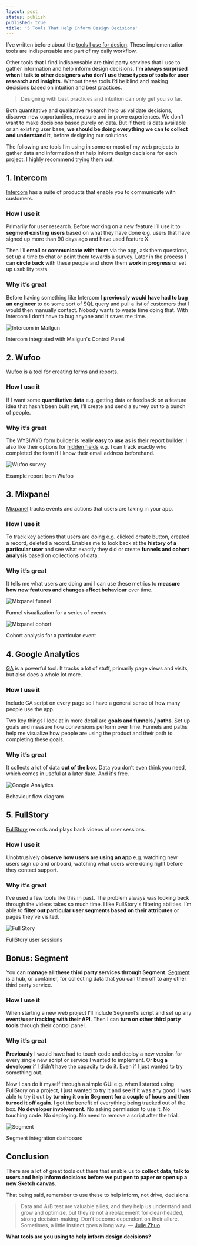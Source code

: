 ```yaml
---
layout: post
status: publish
published: true
title: '5 Tools That Help Inform Design Decisions'
---
```

I’ve written before about the [tools I use for design](http://www.leemunroe.com/macbook-tools-for-web-design/). These implementation tools are indispensable and part of my daily workflow.

Other tools that I find indispensable are third party services that I use to gather information and help inform design decisions. **I’m always surprised when I talk to other designers who don’t use these types of tools for user research and insights.** Without these tools I’d be blind and making decisions based on intuition and best practices.

> Designing with best practices and intuition can only get you so far.

Both quantitative and qualitative research help us validate decisions, discover new opportunities, measure and improve experiences. We don't want to make decisions based purely on data. But if there is data available or an existing user base, **we should be doing everything we can to collect and understand it**, before designing our solutions.

The following are tools I’m using in some or most of my web projects to gather data and information that help inform design decisions for each project. I highly recommend trying them out.

## 1. Intercom

[Intercom](http://intercom.io) has a suite of products that enable you to communicate with customers.

### How I use it

Primarily for user research. Before working on a new feature I’ll use it to **segment existing users** based on what they have done e.g. users that have signed up more than 90 days ago and have used feature X.

Then I’ll **email or communicate with them** via the app, ask them questions, set up a time to chat or point them towards a survey. Later in the process I can **circle back** with these people and show them **work in progress** or set up usability tests.

### Why it’s great

Before having something like Intercom I **previously would have had to bug an engineer** to do some sort of SQL query and pull a list of customers that I would then manually contact. Nobody wants to waste time doing that. With Intercom I don’t have to bug anyone and it saves me time.

<div class="media">
  <img src="{{site.baseurl}}/img/intercom.jpg" alt="Intercom in Mailgun">
  <p class="media-caption">Intercom integrated with Mailgun's Control Panel</p>
</div>

## 2. Wufoo

[Wufoo](http://www.wufoo.com/) is a tool for creating forms and reports.

### How I use it

If I want some **quantitative data** e.g. getting data or feedback on a feature idea that hasn't been built yet, I’ll create and send a survey out to a bunch of people.

### Why it’s great

The WYSIWYG form builder is really **easy to use** as is their report builder. I also like their options for [hidden fields](http://www.wufoo.com/guides/using-hidden-fields-forms/) e.g. I can track exactly who completed the form if I know their email address beforehand.

<div class="media">
  <img src="{{site.baseurl}}/img/wufoo.jpg" alt="Wufoo survey">
  <p class="media-caption">Example report from Wufoo</p>
</div>

## 3. Mixpanel

[Mixpanel](https://mixpanel.com/) tracks events and actions that users are taking in your app.

### How I use it

To track key actions that users are doing e.g. clicked create button, created a record, deleted a record. Enables me to look back at the **history of a particular user** and see what exactly they did or create **funnels and cohort analysis** based on collections of data.

### Why it’s great

It tells me what users are doing and I can use these metrics to **measure how new features and changes affect behaviour** over time.

<div class="media">
  <img src="{{site.baseurl}}/img/mixpanel.jpg" alt="Mixpanel funnel">
  <p class="media-caption">Funnel visualization for a series of events</p>

  <img src="{{site.baseurl}}/img/mixpanel2.jpg" alt="Mixpanel cohort">
  <p class="media-caption">Cohort analysis for a particular event</p>
</div>

## 4. Google Analytics

[GA](https://www.google.com/analytics/) is a powerful tool. It tracks a lot of stuff, primarily page views and visits, but also does a whole lot more.

### How I use it

Include GA script on every page so I have a general sense of how many people use the app.

Two key things I look at in more detail are **goals and funnels / paths**. Set up goals and measure how conversions perform over time. Funnels and paths help me visualize how people are using the product and their path to completing these goals.

### Why it’s great

It collects a lot of data **out of the box**. Data you don’t even think you need, which comes in useful at a later date. And it's free.

<div class="media">
  <img src="{{site.baseurl}}/img/ga.jpg" alt="Google Analytics">
  <p class="media-caption">Behaviour flow diagram</p>
</div>

## 5. FullStory

[FullStory](https://www.fullstory.com/) records and plays back videos of user sessions.

### How I use it

Unobtrusively **observe how users are using an app** e.g. watching new users sign up and onboard, watching what users were doing right before they contact support.

### Why it’s great

I’ve used a few tools like this in past. The problem always was looking back through the videos takes so much time. I like FullStory's filtering abilities. I’m able to **filter out particular user segments based on their attributes** or pages they’ve visited.

<div class="media">
  <img src="{{site.baseurl}}/img/fullstory.jpg" alt="Full Story">
  <p class="media-caption">FullStory user sessions</p>
</div>

## Bonus: Segment

You can **manage all these third party services through Segment**. [Segment](https://segment.com) is a hub, or container, for collecting data that you can then off to any other third party service.

### How I use it

When starting a new web project I’ll include Segment’s script and set up any **event/user tracking with their API**. Then I can **turn on other third party tools** through their control panel.

### Why it’s great

**Previously** I would have had to touch code and deploy a new version for every single new script or service I wanted to implement. Or **bug a developer** if I didn’t have the capacity to do it. Even if I just wanted to try something out.

Now I can do it myself through a simple GUI e.g. when I started using FullStory on a project, I just wanted to try it and see if it was any good. I was able to try it out by **turning it on in Segment for a couple of hours and then turned it off again**. I got the benefit of everything being tracked out of the box. **No developer involvement.** No asking permission to use it. No touching code. No deploying. No need to remove a script after the trial.

<div class="media">
  <img src="{{site.baseurl}}/img/segment.jpg" alt="Segment">
  <p class="media-caption">Segment integration dashboard</p>
</div>

## Conclusion

There are a lot of great tools out there that enable us to **collect data, talk to users and help inform decisions before we put pen to paper or open up a new Sketch canvas**.

That being said, remember to use these to help inform, not drive, decisions.

> Data and A/B test are valuable allies, and they help us understand and grow and optimize, but they’re not a replacement for clear-headed, strong decision-making. Don’t become dependent on their allure. Sometimes, a little instinct goes a long way.
> &mdash; [Julie Zhuo](https://medium.com/the-year-of-the-looking-glass/the-agony-and-ecstasy-of-building-with-data-56215764d67c)

**What tools are you using to help inform design decisions?**
